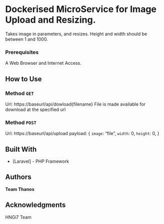 # Dockerised MicroService for Image Upload and Resizing.
Takes image in parameters, and resizes. Height and width should be between 1 and 1000.

### Prerequisites
A Web Browser and Internet Access.
## How to Use
### Method ```GET```
Url: https://baseurl/api/dowload{filename}
File is made available for download at the specified url
### Method ```POST```
Url: https://baseurl/api/upload
payload:
{
 ```image```: “file”,
 ```width```: 0,
 ```height```: 0,
}
## Built With
* [Laravel] - PHP Framework

## Authors
**Team Thanos**

## Acknowledgments
HNGi7 Team

